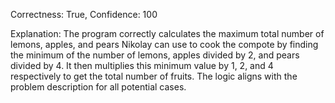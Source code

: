 Correctness: True, Confidence: 100

Explanation: The program correctly calculates the maximum total number of lemons, apples, and pears Nikolay can use to cook the compote by finding the minimum of the number of lemons, apples divided by 2, and pears divided by 4. It then multiplies this minimum value by 1, 2, and 4 respectively to get the total number of fruits. The logic aligns with the problem description for all potential cases.